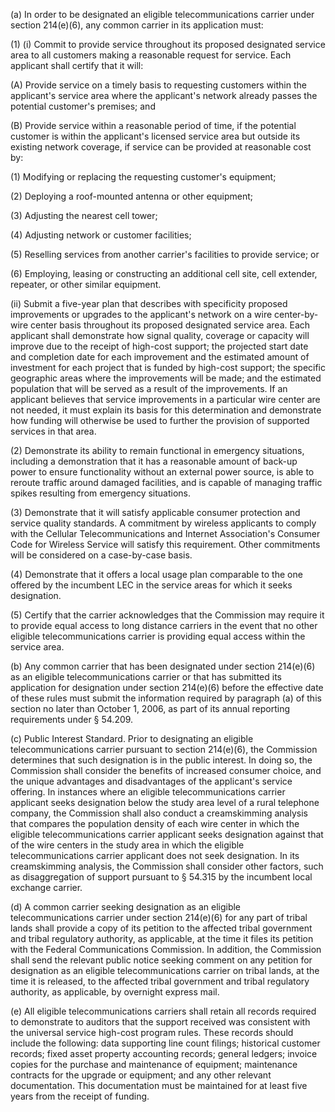 (a) In order to be designated an eligible telecommunications carrier under section 214(e)(6), any common carrier in its application must:

(1) (i) Commit to provide service throughout its proposed designated service area to all customers making a reasonable request for service. Each applicant shall certify that it will:

(A) Provide service on a timely basis to requesting customers within the applicant's service area where the applicant's network already passes the potential customer's premises; and

(B) Provide service within a reasonable period of time, if the potential customer is within the applicant's licensed service area but outside its existing network coverage, if service can be provided at reasonable cost by:

(1) Modifying or replacing the requesting customer's equipment;

(2) Deploying a roof-mounted antenna or other equipment;

(3) Adjusting the nearest cell tower;

(4) Adjusting network or customer facilities;

(5) Reselling services from another carrier's facilities to provide service; or
              

(6) Employing, leasing or constructing an additional cell site, cell extender, repeater, or other similar equipment.

(ii) Submit a five-year plan that describes with specificity proposed improvements or upgrades to the applicant's network on a wire center-by-wire center basis throughout its proposed designated service area. Each applicant shall demonstrate how signal quality, coverage or capacity will improve due to the receipt of high-cost support; the projected start date and completion date for each improvement and the estimated amount of investment for each project that is funded by high-cost support; the specific geographic areas where the improvements will be made; and the estimated population that will be served as a result of the improvements. If an applicant believes that service improvements in a particular wire center are not needed, it must explain its basis for this determination and demonstrate how funding will otherwise be used to further the provision of supported services in that area.

(2) Demonstrate its ability to remain functional in emergency situations, including a demonstration that it has a reasonable amount of back-up power to ensure functionality without an external power source, is able to reroute traffic around damaged facilities, and is capable of managing traffic spikes resulting from emergency situations.

(3) Demonstrate that it will satisfy applicable consumer protection and service quality standards. A commitment by wireless applicants to comply with the Cellular Telecommunications and Internet Association's Consumer Code for Wireless Service will satisfy this requirement. Other commitments will be considered on a case-by-case basis.

(4) Demonstrate that it offers a local usage plan comparable to the one offered by the incumbent LEC in the service areas for which it seeks designation.

(5) Certify that the carrier acknowledges that the Commission may require it to provide equal access to long distance carriers in the event that no other eligible telecommunications carrier is providing equal access within the service area.

(b) Any common carrier that has been designated under section 214(e)(6) as an eligible telecommunications carrier or that has submitted its application for designation under section 214(e)(6) before the effective date of these rules must submit the information required by paragraph (a) of this section no later than October 1, 2006, as part of its annual reporting requirements under § 54.209.

(c) Public Interest Standard. Prior to designating an eligible telecommunications carrier pursuant to section 214(e)(6), the Commission determines that such designation is in the public interest. In doing so, the Commission shall consider the benefits of increased consumer choice, and the unique advantages and disadvantages of the applicant's service offering. In instances where an eligible telecommunications carrier applicant seeks designation below the study area level of a rural telephone company, the Commission shall also conduct a creamskimming analysis that compares the population density of each wire center in which the eligible telecommunications carrier applicant seeks designation against that of the wire centers in the study area in which the eligible telecommunications carrier applicant does not seek designation. In its creamskimming analysis, the Commission shall consider other factors, such as disaggregation of support pursuant to § 54.315 by the incumbent local exchange carrier.

(d) A common carrier seeking designation as an eligible telecommunications carrier under section 214(e)(6) for any part of tribal lands shall provide a copy of its petition to the affected tribal government and tribal regulatory authority, as applicable, at the time it files its petition with the Federal Communications Commission. In addition, the Commission shall send the relevant public notice seeking comment on any petition for designation as an eligible telecommunications carrier on tribal lands, at the time it is released, to the affected tribal government and tribal regulatory authority, as applicable, by overnight express mail.
              

(e) All eligible telecommunications carriers shall retain all records required to demonstrate to auditors that the support received was consistent with the universal service high-cost program rules. These records should include the following: data supporting line count filings; historical customer records; fixed asset property accounting records; general ledgers; invoice copies for the purchase and maintenance of equipment; maintenance contracts for the upgrade or equipment; and any other relevant documentation. This documentation must be maintained for at least five years from the receipt of funding.

